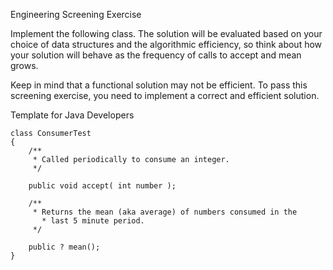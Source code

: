 Engineering Screening Exercise

Implement the following class. The solution will be evaluated based on your choice of data structures 
and the algorithmic efficiency, so think about how your solution will behave as the frequency of calls 
to accept and mean grows. 

Keep in mind that a functional solution may not be efficient.
To pass this screening exercise, you need to implement a correct and efficient solution.

Template for Java Developers

    class ConsumerTest
    {
        /**
         * Called periodically to consume an integer.
         */
    
        public void accept( int number );
    
        /**
         * Returns the mean (aka average) of numbers consumed in the 
           * last 5 minute period.
         */
    
        public ? mean();
    }
